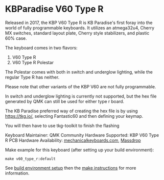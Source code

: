 KBParadise V60 Type R 
======================

Released in 2017, the KBP V60 Type R is KB Paradise's first foray into the world of fully programmable keyboards. It utilizes an atmega32u4, Cherry MX switches, standard layout plate, Cherry style stabilizers, and plastic 60% case.  

The keyboard comes in two flavors:
1. V60 Type R
2. V60 Type R Polestar

The Polestar comes with both in switch and underglow lighting, while the regular Type R has neither.  

Please note that other variants of the KBP V60 are not fully programmable. 

In switch and underglow lighting is currently not supported, but the hex file generated by QMK can still be used for either type r board. 

The KB Paradise preferred way of creating the hex file is by using https://tkg.io/, selecting Fantastic60 and then defining your keymap.  

You will then have to use tkg-toolkit to finish the flashing

Keyboard Maintainer:  QMK Community
Hardware Supported:  KBP V60 Type R PCB
Hardware Availability: [mechanicalkeyboards.com](https://mechanicalkeyboards.com/search.php?keyword=kbp+v60+type+r), [Massdrop](https://www.massdrop.com/buy/kbparadise-v60-type-r-mechanical-keyboard)

Make example for this keyboard (after setting up your build environment):

    make v60_type_r:default

See [build environment setup](https://docs.qmk.fm/build_environment_setup.html) then the [make instructions](https://docs.qmk.fm/make_instructions.html) for more information.



